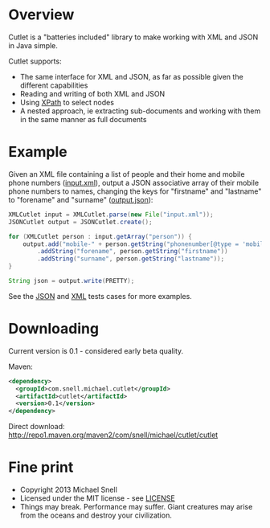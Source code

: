 Overview
========

Cutlet is a "batteries included" library to make working with XML and JSON in Java simple.

Cutlet supports:
- The same interface for XML and JSON, as far as possible given the different capabilities
- Reading and writing of both XML and JSON
- Using [XPath](http://en.wikipedia.org/wiki/XPath) to select nodes
- A nested approach, ie extracting sub-documents and working with them in the same manner as full documents

Example
=======

Given an XML file containing a list of people and their home and mobile phone numbers
([input.xml](src/test/resources/com/snell/michael/cutlet/example/input.xml)), output a JSON associative array of their 
mobile phone numbers to names, changing the keys for "firstname" and "lastname" to "forename" and "surname"
([output.json](src/test/resources/com/snell/michael/cutlet/example/output.json)):

````java
XMLCutlet input = XMLCutlet.parse(new File("input.xml"));
JSONCutlet output = JSONCutlet.create();

for (XMLCutlet person : input.getArray("person")) {
    output.add("mobile-" + person.getString("phonenumber[@type = 'mobile']"))
        .addString("forename", person.getString("firstname"))
        .addString("surname", person.getString("lastname"));
}

String json = output.write(PRETTY);
````

See the [JSON](src/test/java/com/snell/michael/cutlet/implementation/JSONCutletTest.java) and 
[XML](src/test/java/com/snell/michael/cutlet/implementation/XMLCutletTest.java) tests cases for more examples.

Downloading
===========

Current version is 0.1 - considered early beta quality.

Maven:

````xml
<dependency>
  <groupId>com.snell.michael.cutlet</groupId>
  <artifactId>cutlet</artifactId>
  <version>0.1</version>
</dependency>
````

Direct download: http://repo1.maven.org/maven2/com/snell/michael/cutlet/cutlet

Fine print
==========
- Copyright 2013 Michael Snell
- Licensed under the MIT license - see [LICENSE](LICENSE)
- Things may break. Performance may suffer. Giant creatures may arise from the oceans and destroy your civilization.
